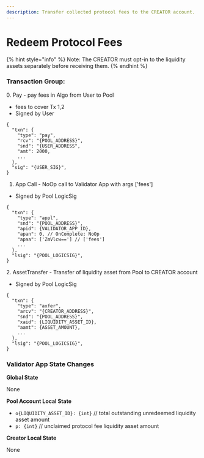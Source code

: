 ```yaml
---
description: Transfer collected protocol fees to the CREATOR account.
---
```


# Redeem Protocol Fees

{% hint style="info" %}
Note: The CREATOR must opt-in to the liquidity assets separately before receiving them.
{% endhint %}

### Transaction Group:

0\. Pay - pay fees in Algo from User to Pool

* fees to cover Tx 1,2
* Signed by User

```
{
  "txn": {
    "type": "pay",
    "rcv": "{POOL_ADDRESS}",
    "snd": "{USER_ADDRESS",
    "amt": 2000,
    ...
  },
  "sig": "{USER_SIG}",
}
```

1. App Call - NoOp call to Validator App with args \['fees']

* Signed by Pool LogicSig

```
{
  "txn": {
    "type": "appl",
    "snd": "{POOL_ADDRESS}",
    "apid": {VALIDATOR_APP_ID},
    "apan": 0, // OnComplete: NoOp
    "apaa": ['ZmVlcw=='] // ['fees']
    ...
  },
  "lsig": "{POOL_LOGICSIG}",
}
```

2\. AssetTransfer - Transfer of liquidity asset from Pool to CREATOR account

* Signed by Pool LogicSig

```
{
  "txn": {
    "type": "axfer",
    "arcv": "{CREATOR_ADDRESS}",
    "snd": "{POOL_ADDRESS}",
    "xaid": {LIQUIDITY_ASSET_ID},
    "aamt": {ASSET_AMOUNT},
    ...
  },
  "lsig": "{POOL_LOGICSIG}",
}
```

### Validator App State Changes

**Global State**

None

**Pool Account Local State**

* `o{LIQUIDITY_ASSET_ID}: {int}` // total outstanding unredeemed liquidity asset amount
* `p: {int}` // unclaimed protocol fee liquidity asset amount

**Creator Local State**

None
